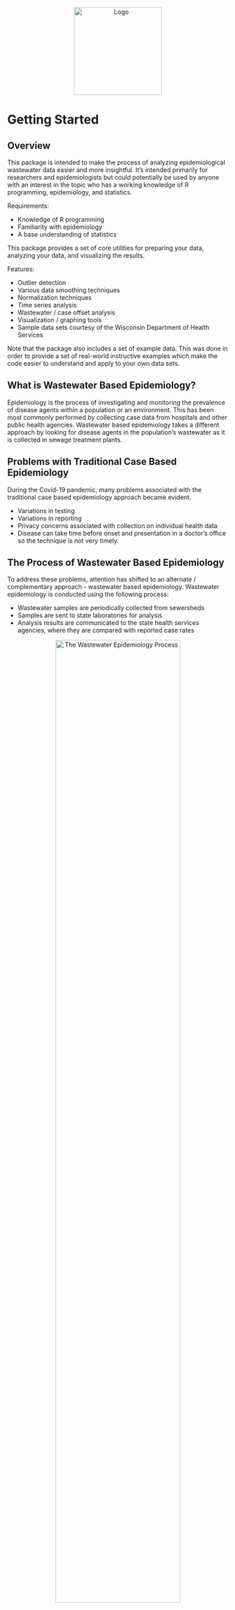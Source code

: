 <div align="center">
    <img src="../../docs/images/covid-droplet.svg" alt="Logo" style="width:200px">
</div>

# Getting Started

## Overview

This package is intended to make the process of analyzing epidemiological wastewater data easier and more insightful. It’s intended primarily for researchers and epidemiologists but could potentially be used by anyone with an interest in the topic who has a working knowledge of R programming, epidemiology, and statistics.   

Requirements:
- Knowledge of R programming
- Familiarity with epidemiology
- A base understanding of statistics

This package provides a set of core utilities for preparing your data, analyzing your data, and visualizing the results.  

Features:
- Outlier detection
- Various data smoothing techniques
- Normalization techniques
- Time series analysis
- Wastewater / case offset analysis
- Visualization / graphing tools
- Sample data sets courtesy of the Wisconsin Department of Health Services

Note that the package also includes a set of example data.   This was done in order to provide a set of real-world instructive examples which make the code easier to understand and apply to your own data sets.

## What is Wastewater Based Epidemiology?

Epidemiology is the process of investigating and monitoring the prevalence of disease agents within a population or an environment. This has been most commonly performed by collecting case data from hospitals and other public health agencies. Wastewater based epidemiology takes a different approach by looking for disease agents in the population’s wastewater as it is collected in sewage treatment plants.

## Problems with Traditional Case Based Epidemiology

During the Covid-19 pandemic, many problems associated with the traditional case based epidemiology approach became evident.  

- Variations in testing
- Variations in reporting
- Privacy concerns associated with collection on individual health data
- Disease can take time before onset and presentation in a doctor’s office so the technique is not very timely.

## The Process of Wastewater Based Epidemiology
To address these problems, attention has shifted to an alternate / complementary approach - wastewater based epidemiology.   Wastewater epidemiology is conducted using the following process:

- Wastewater samples are periodically collected from sewersheds
- Samples are sent to state laboratories for analysis
- Analysis results are communicated to the state health services agencies, where they are compared with reported case rates

<div align="center">
    <img src="../../docs/images/getting-started/wastewater-process.png" alt="The Wastewater Epidemiology Process" style="width:75%">
    <div>
        <label>The Wastewater Epidemiology Process</label>
    </div>
</div>

## Benefits of Wastewater Based Epidemiology

The advantages of wastewater based epidemiology compared with case based epidemiology are as follows:

- Can provide more timely, almost “real-time” information
- Is well suited for an epidemiological early warning system
- Maintains the anonymity of individuals
- Does not rely upon voluntary testing by individuals so it has the potential to be more consistent.

<div align="center">
    <img src="../../docs/images/getting-started/wastewater-offset.png" alt="Onset of Symptoms and Wastewater Detection" style="width:50%">
    <div>
        <label>Onset of Symptoms and Wastewater Detection</label>
    </div>
</div>

## Challenges Associated with Wastewater Based Epidemiology

Despite the very attractive characteristics and promising results of wastewater based testing, there are also a number of potential challenges associated with this approach which can make it difficult to implement:

- Data is inherently noisy
- There are often significant sampling differences between communities (once per day verses once per week, for example)
- There are often differences in methodology (qpcr verses dpcr etc.)
- There are many cofactors related to wastewater collection and testing which can make interpretation of results difficult.

<div align="center">
    <img src="../../docs/images/getting-started/sample-frequency.png" alt="Differences in Sampling Frequency" style="width:75%">
    <div>
        <label>Differences in Sampling Frequency</label>
    </div>
</div>

## The Role of This Software
Because of these various complicating factors and difficulty in performing wastewater based analysis and interpreting results, software such as this can serve as a valuable aid in making the analysis and interpretation of this data easier and more reliable. 

# Loading and Viewing Data

The data in this package is a combination of data provided to us from the following sources:
- Wisconsin [Department of Health Services (DHS)](https://www.dhs.wisconsin.gov/covid-19/wastewater.htm)
- Wisconsin [State Lab of Hygiene (SLH)](http://www.slh.wisc.edu/environmental/covid-19-wastewater)
- Open-source data

All data can be found in the /data directory as .RData objects. Alternatively, when our package is installed, these data sets can be loaded by using the command:

```{r}
data(<name here>, package = "Covid19Wastewater")
```

where \<name here\> is replaced with one of the following:

### Data List

- Aux_info_data
Extra data that can be merged with WasteWater_data

- Case_data
Case information for all of Wisconsin from 2020-01-22 to 2022-12-08

- Covariants_data
Statewide variant proportions

- Example_data
A merged and shortened version of Case_data and WasteWater_data from 3 sites

- HFGCase_data
High-frequency data from 6 weeks involving ten sites

- HFGWaste_data
High-frequency data from 6 weeks involving ten sites

- InterceptorCase_data
Madison specific data

- Pop_data
Population data along with region, county, and lab submitter

- WasteWater_data
Wastewater epidemiological data from across Wisconsin, can be merged with Aux_info_data

Here is the key to all the column names in the data: https://github.com/UW-Madison-DSI/Covid19Wastewater/blob/main/docs/data/data_columns_discription.md

## Examples

### Viewing Gene Markers Over Time

The prevalence of covid is determined using the genome markers called "N1" and "N2".  A simple starting point is to load in the data and then graph N1 or N2 over time.

```{r}
data("WasteWater_data", package = "Covid19Wastewater")

WasteWater_data %>% ggplot(aes(x=date,y=N1)) +
  geom_point()
```

<div align="center">
    <img src="../../docs/images/getting-started/n1-n2-levels.png" alt="The Levels of Covid Makers N1 and N2 Over Time" style="width:75%">
    <div>
        <label>The Levels of Covid Markers N1 and N2 Over Time</label>
    </div>
</div>

### Adding Color

With a few extra lines of code, we can add some color coding in order to display  N1 and N2 in a more visually appealing way.

```{r}
data("WasteWater_data", package = "Covid19Wastewater")

WasteWater_data %>% ggplot() +
  geom_point(aes(x=date,y=N2+1, color = "N2")) + #plus 1 to have a nice log
  geom_point(aes(x=date,y=N1+1, color = "N1")) +
  scale_y_log10() +
  ylab("N1 and N2")
```

<div align="center">
    <img src="../../docs/images/getting-started/n1-n2-levels-colored.png" alt="The Levels of Covid Makers N1 and N2 Over Time" style="width:75%">
    <div>
        <label>The Levels of Covid Markers N1 and N2 Over Time</label>
    </div>
</div>

## Merging  Datasets

Below, we show a set of examples of merging different datasets together.

### 1. Merging Wastewater and Case Data

When merging wastewater and case data, it is best to merge by site and data to identify each entry uniquely.

```{r}
data("WasteWater_data", package = "Covid19Wastewater")
data("Case_data", package = "Covid19Wastewater")

WasteAndCaseMerged_data <- merge(Case_data, WasteWater_data, by = c("site","date"))
head(WasteAndCaseMerged_data)
```

<div align="center">
    <img src="../../docs/images/getting-started/wastewater-case-data.png" alt="Wastewater and Case Data" style="width:75%">
    <div>
        <label>Wastewater and Case Data</label>
    </div>
</div>

### 2.  Merging High Frequency Wastewater and Case Data

We include high frequency datasets for both waterwater and case data which can be merged as follows:

```{r}
data("HFGWaste_data", package = "Covid19Wastewater")
data("HFGCase_data", package = "Covid19Wastewater")

HFGWasteAndCaseMerged_data <- merge(HFGCase_data,HFGWaste_data, by = c("site","date"))
head(HFGWasteAndCaseMerged_data)
```

<div align="center">
    <img src="../../docs/images/getting-started/hfg-wastewater-case-data.png" alt="High Frequency Wastewater and Case Data" style="width:75%">
    <div>
        <label>High Frequency Wastewater and Case Data</label>
    </div>
</div>

### 3.  Merging Wastewater and Aux Data

When merging the auxiliary information, it can only be done with sample_id (Aux_info_data can only be merged with WateWater_data)
```{r}
data("WasteWater_data", package = "Covid19Wastewater")
data("Aux_info_data", package = "Covid19Wastewater")

WastewaterAndAuxInfo_data <- merge(WasteWater_data,Aux_info_data, by = "sample_id")
head(WastewaterAndAuxInfo_data)
```

<div align="center">
    <img src="../../docs/images/getting-started/wastewater-aux-data.png" alt="Wastewater and Aux Data" style="width:75%">
    <div>
        <label>Wastewater and Aux Data</label>
    </div>
</div>

### 4.  Merging Wastewater and Population Data

Population data can be merged with any dataframe that contains site data.

```{r}
data("WasteWater_data", package = "CovidWastewater")
data("pop_data", package = "Covid19Wastewater")
data("Case_data", package = "Covid19Wastewater")

WastewaterAndPop_data <- merge(WasteWater_data,pop_data, by = "site")
head(WastewaterAndPop_data)

CaseAndPop_data <- merge(Case_data,pop_data, by = "site")
head(CaseAndPop_data)
```

<div align="center">
    <img src="../../docs/images/getting-started/wastewater-pop-data.png" alt="Wastewater and Population Data" style="width:75%">
    <div>
        <label>Wastewater and Population Data</label>
    </div>
</div>

### 4.  Merging Wastewater and Confirmed Cases Data
With the data now merged, we can perform many more analyses.  In the analysis below, we show the number of confirmed cases.

```{r}
HFGWasteAndCaseMerged_data %>% ggplot() +
  geom_point(aes(x=log(N1+1),y=log(ConfirmedCases+1),color="N1")) +
  geom_point(aes(x=log(N2+1),y=log(ConfirmedCases+1),color="N2")) +
  facet_wrap("site")
```

<div align="center">
    <img src="../../docs/images/getting-started/wastewater-confirmed-cases.png" alt="Wastewater and Confirmed Cases" style="width:75%">
    <div>
        <label>Wastewater and Confirmed Cases</label>
    </div>
</div>

### 4.  Normalizing by Population
Below, we display the number of confirmed cases normalized by population as a function of time.

```{r}
CaseAndPop_data %>% filter(site == "Madison") %>% ggplot(aes(x=date,y=(conf_case/pop)))+
  geom_point()
```

<div align="center">
    <img src="../../docs/images/getting-started/confirmed-cases-per-person.png" alt="Wastewater and Confirmed Cases / Population" style="width:75%">
    <div>
        <label>Wastewater and Confirmed Cases / Population</label>
    </div>
</div>

### Tips
Always make sure that when merging, the “by =” should always be able to identify the information you are merging uniquely. (i.e. don't merge waste and case data by date alone)

# Data Preparation



The data preparation takes two main forms:
- Outlier detection and Removal
- Smoothing methods

## Smoothing methods
There are three smoothing methods available to get a more stable  Wastewater measurement
- loessSmoothMod
- expSmoothMod
- sgolaySmoothMod
Each one can generate a consistent signal from weekly data. A comprehensive Guide on the methods is available [here](https://github.com/UW-Madison-DSI/Covid19Wastewater/blob/main/docs/vignettes/smoothing.pdf)

## Outlier detection
There are two main ways to detect outliers in this package.
- Deviance from the trend
- Unusual spikes from adjacent values
### Deviance from the trend
This process has two steps. First you need a trend. This can normally be done with the smoothing in the previous section. Then the trend can be used to find points sufficiently greater than it. This is normally set to 2.5 standard deviations.
```{r}
data("WasteWater_data", package = "Covid19Wastewater")
WasteWater_data  <- filter(WasteWater_data, site == "Janesville")
WasteWater_data <- mutate(WasteWater_data, N1 = log(N1 + 1))
WasteWater_data <- loessSmoothMod(WasteWater_data , "N1", "N1_loess")
WasteWater_data <- Flag_From_Trend(WasteWater_data,  N1, N1_loess)

WasteWater_data %>%
  ggplot(aes(x = date))+
  geom_point(aes(y = N1, color = flagged_outlier))+
geom_line(aes(y = N1_loess, color = "N1 Loess"))+
  theme(plot.title = element_text(hjust = 0.5),
        axis.text.x = element_text(angle = 90, vjust = 0.5, hjust=1))+
  labs(y = "Covid-19 Gene Concentration",
       x = "Date",
       color = "Flagged Outlier"
       )
```

### Unusual spikes from adjacent values



# Data Analysis

## Time Series Analysis
Shedding is an ongoing process from the first day of infection to days or even weeks after symptoms subside. Thus it is hard to know exactly how many individuals in the community are infected at any given time just using wastewater data. Since we have mostly reliable case data, if we can find the offset that best correlates with the 2 data sets, we can work backward from only wastewater data in the future. 

<div align="center">
    <img src="../../docs/images/getting-started/time-series-analysis.png" alt="Heatmap of waste to case correlation" style="width:75%">
    <div>
        <label>Heatmap of waste to case correlation</label>
    </div>
</div>

This analysis was done by finding the R-squared correlation between the wastewater data of the current day Z and the combined case data from past Y many days and X number of future days. Thus we can find which moving window of days best represents the wastewater data for the next analysis. 

<div align="center">
    <img src="../../docs/images/getting-started/offset-analysis.png" alt="Offset analysis" style="width:75%">
    <div>
        <label>Offset analysis</label>
    </div>
</div>

Using the window of case data days that best correlates to the wastewater data, we can find the offset that best corresponds to the time between shedding at its peak and when the individual got tested. 

# Conclusion

We hope that you have had a successful and enjoyable experience using this software package.   If you would like to share your results and/or feedback with the package authors, contact information is listed below:

- Marlin Lee - (mailto:mrlee6@wisc.edu)
- Kyllan Wunder - (mailto:kwunder@wisc.edu)
- Abe Megahed - (mailto:amegahed@wisc.edu)
You may also submit comments, feedback, feature requests, and bug reports through the GitHub repository at:  https://github.com/UW-Madison-DSI/Covid19Wastewater

# Acknowledgements

This package was made possible through support from the University of Wisconsin Data Science Institute, in collaboration with the Wisconsin Department of Health Services (DHS), and the State Lab of Hygiene (SLH).

